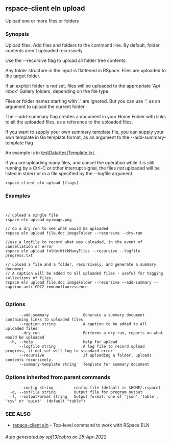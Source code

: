 ## rspace-client eln upload

Upload one or more files or folders

### Synopsis

 Upload files. Add files and folders to the command line. 
By default, folder contents aren't uploaded recursively.

Use the --recursive flag to upload all folder tree contents.

Any folder structure in the input is flattened in RSpace. Files are uploaded to the target folder.

If an explicit folder is not set, files will be uploaded to the appropriate 'Api Inbox' Gallery folders,
depending on the file type. 

Files or folder names starting with '.' are ignored. But you can use '.' as an argument
to upload the current folder

The --add-summary flag creates a document in your Home Folder with links to all 
the uploaded files, as a reference to the uploaded files.

If you want to supply your own summary template file, you can supply your own
template in Go template format, as an argument to the --add-summary-template flag

An example is in [testData/testTemplate.txt](testData/testTemplate.txt).


If you are uploading many files, and cancel the operation while it is still running by a Ctrl-C
or other interrupt signal, the files *not* uploaded will be listed in stderr or in a file
specified by the --logfile argument.
	

```
rspace-client eln upload [flags]
```

### Examples

```


// upload a single file
rspace eln upload myimage.png

// do a dry run to see what would be uploaded
rspace eln upload file.doc imageFolder --recursive --dry-run

//use a logfile to record what was uploaded, in the event of cancellation or error
rspace eln upload folderWithManyFiles --recursive --logfile progress.txt

// upload a file and a folder, recursively, and generate a summary document
// A caption will be added to all uploaded files - useful for tagging collections of files.
rspace eln upload file.doc imageFolder --recursive --add-summary --caption anti-CDC2-immunofluorescence
	
```

### Options

```
      --add-summary               Generate a summary document containing links to uploaded files
      --caption string            A caption to be added to all uploaded files
      --dry-run                   Performs a dry-run, reports on what would be uploaded
  -h, --help                      help for upload
      --logfile string            A log file to record upload progress, if not set will log to standard error
      --recursive                 If uploading a folder, uploads contents recursively.
      --summary-template string   Template for summary document
```

### Options inherited from parent commands

```
      --config string         config file (default is $HOME/.rspace)
  -o, --outFile string        Output file for program output
  -f, --outputFormat string   Output format: one of 'json','table', 'csv' or 'quiet'  (default "table")
```

### SEE ALSO

* [rspace-client eln](rspace-client_eln.md)	 - Top-level command to work with RSpace ELN

###### Auto generated by spf13/cobra on 25-Apr-2022
